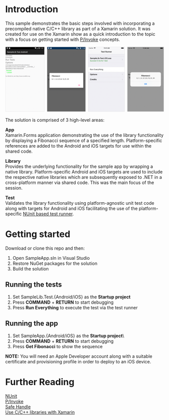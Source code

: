 # Introduction 
This sample demonstrates the basic steps involved with incorporating a precompiled native C/C++ library as part of a Xamarin solution. It was created for use on the Xamarin show as a quick introduction to the topic with a focus on getting started with [P/Invoke](https://docs.microsoft.com/cpp/dotnet/calling-native-functions-from-managed-code?view=vs-2017) concepts.  

![Sample App and Unit Test Runner](illustrations/cpp_xam_xs.jpg "Sample App and Unit Test Runner")

The solution is comprised of 3 high-level areas:  

**App**  
Xamarin.Forms application demonstrating the use of the library functionality by displaying a Fibonacci sequence of a specified length. Platform-specific references are added to the Android and iOS targets for use within the shared code. 

**Library**  
Provides the underlying functionality for the sample app by wrapping a native library. Platform-specific Android and iOS targets are used to include the respective native libraries which are subsequently exposed to .NET in a cross-platform manner via shared code. This was the main focus of the session.

**Test**  
Validates the library functionality using platform-agnostic unit test code along with targets for Android and iOS facilitating the use of the platform-specific [NUnit based test runner](https://github.com/nunit/nunit.xamarin).

# Getting started  
Download or clone this repo and then:

1. Open SampleApp.sln in Visual Studio
2. Restore NuGet packages for the solution
3. Build the solution

## Running the tests
1. Set SampleLib.Test.{Android/iOS} as the **Startup project**
2. Press **COMMAND** + **RETURN** to start debugging
3. Press **Run Everything** to execute the test via the test runner

## Running the app
1. Set SampleApp.{Android/iOS} as the **Startup project**\
2. Press **COMMAND** + **RETURN** to start debugging
3. Press **Get Fibonacci** to show the sequence

**NOTE:**
You will need an Apple Developer account along with a suitable certificate and provisioning profile in order to deploy to an iOS device. 

# Further Reading  

[NUnit](https://github.com/nunit/nunit.xamarin)  
[P/Invoke](https://docs.microsoft.com/cpp/dotnet/calling-native-functions-from-managed-code?view=vs-2017)  
[Safe Handle](https://docs.microsoft.com/dotnet/api/system.runtime.interopservices.safehandle?view=netframework-4.7.2)  
[Use C/C++ libraries with Xamarin](https://docs.microsoft.com/xamarin/cross-platform/cpp/)
